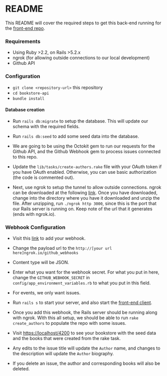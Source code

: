 # README

This README will cover the required steps to get this back-end running for the [front-end repo](https://github.com/davidma415/bookstore-client).

### Requirements
* Using Ruby >2.2, on Rails >5.2.x
* ngrok (for allowing outside connections to our local development)
* Github API

### Configuration
* `git clone <repository-url>` this repository
* `cd bookstore-api`
* `bundle install`

#### Database creation
* Run `rails db:migrate` to setup the database. This will update our schema with the required fields.

* Run `rails db:seed` to add some seed data into the database.

* We are going to be using the Octokit gem to run our requests for the Github API, and the Github Webhook gem to process issues connected to this repo.

* Update the `lib/tasks/create-authors.rake` file with your OAuth token if you have OAuth enabled. Otherwise, you can use basic authorization (the code is commented out).

* Next, use ngrok to setup the tunnel to allow outside connections. ngrok can be downloaded at the following [link](https://ngrok.com/download). Once you have downloaded, change into the directory where you have it downloaded and unzip the file. After unzipping, run `./ngrok http 3000`, since this is the port that our Rails server is running on. Keep note of the url that it generates (ends with ngrok.io).

### Webhook Configuration
* Visit this [link](https://github.com/davidma415/bookstore-api/settings/hooks) to add your webhook.

* Change the payload url to the `http://[your url here]ngrok.io/github_webhooks`

* Content type will be JSON.

* Enter what you want for the webhook secret. For what you put in here, change the `GITHUB_WEBHOOK_SECRET` in `config/app_environment_variables.rb` to what you put in this field.

* For events, we only want issues.

* Run `rails s` to start your server, and also start the [front-end client](https://github.com/davidma415/bookstore-client).

* Once you add this webhook, the Rails server should be running along with ngrok. With this all setup, we should be able to run `rake create_authors` to populate the repo with some issues.

* Visit [https://localhost/4200](https://localhost/4200) to see your bookstore with the seed data and the books that were created from the rake task.

* Any edits to the issue title will update the `Author` name, and changes to the description will update the `Author` biography.

* If you delete an issue, the author and corresponding books will also be deleted.
